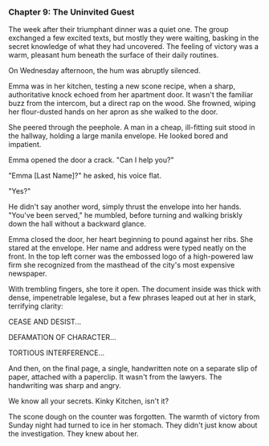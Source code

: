 ### Chapter 9: The Uninvited Guest
The week after their triumphant dinner was a quiet one. The group exchanged a few excited texts, but mostly they were waiting, basking in the secret knowledge of what they had uncovered. The feeling of victory was a warm, pleasant hum beneath the surface of their daily routines.

On Wednesday afternoon, the hum was abruptly silenced.

Emma was in her kitchen, testing a new scone recipe, when a sharp, authoritative knock echoed from her apartment door. It wasn't the familiar buzz from the intercom, but a direct rap on the wood. She frowned, wiping her flour-dusted hands on her apron as she walked to the door.

She peered through the peephole. A man in a cheap, ill-fitting suit stood in the hallway, holding a large manila envelope. He looked bored and impatient.

Emma opened the door a crack. "Can I help you?"

"Emma [Last Name]?" he asked, his voice flat.

"Yes?"

He didn't say another word, simply thrust the envelope into her hands. "You've been served," he mumbled, before turning and walking briskly down the hall without a backward glance.

Emma closed the door, her heart beginning to pound against her ribs. She stared at the envelope. Her name and address were typed neatly on the front. In the top left corner was the embossed logo of a high-powered law firm she recognized from the masthead of the city's most expensive newspaper.

With trembling fingers, she tore it open. The document inside was thick with dense, impenetrable legalese, but a few phrases leaped out at her in stark, terrifying clarity:

CEASE AND DESIST...

DEFAMATION OF CHARACTER...

TORTIOUS INTERFERENCE...

And then, on the final page, a single, handwritten note on a separate slip of paper, attached with a paperclip. It wasn't from the lawyers. The handwriting was sharp and angry.

We know all your secrets. Kinky Kitchen, isn't it?

The scone dough on the counter was forgotten. The warmth of victory from Sunday night had turned to ice in her stomach. They didn't just know about the investigation. They knew about her.